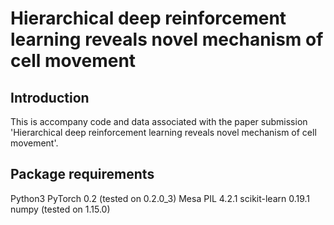 # Hierarchical deep reinforcement learning reveals novel mechanism of cell movement

## Introduction
This is accompany code and data associated with the paper submission 'Hierarchical deep reinforcement learning reveals novel mechanism of cell movement'.

## Package requirements
  Python3
  PyTorch 0.2 (tested on 0.2.0_3)
  Mesa
  PIL 4.2.1
  scikit-learn 0.19.1
  numpy (tested on 1.15.0)
  
